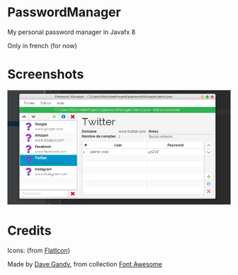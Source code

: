 # PasswordManager
My personal password manager in Javafx 8

Only in french (for now)

# Screenshots
![Capture](screenshots/capture.png)

# Credits
Icons: (from [FlatIcon](http://www.flaticon.com))

Made by [Dave Gandy](http://www.flaticon.com/authors/dave-gandy), from collection [Font Awesome](http://www.flaticon.com/packs/font-awesome)

